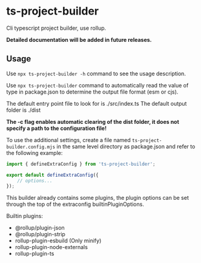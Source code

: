 # ts-project-builder

Cli typescript project builder, use rollup.

**Detailed documentation will be added in future releases.**

## Usage

Use `npx ts-project-builder -h` command to see the usage description.

Use `npx ts-project-builder` command to automatically read the value of type in package.json to determine the output file format (esm or cjs).

The default entry point file to look for is ./src/index.ts
The default output folder is ./dist

**The -c flag enables automatic clearing of the dist folder, it does not specify a path to the configuration file!**

To use the additional settings, create a file named `ts-project-builder.config.mjs` in the same level directory as package.json and refer to the following example:
```typescript
import { defineExtraConfig } from 'ts-project-builder';

export default defineExtraConfig({
	// options...
});
```

This builder already contains some plugins, the plugin options can be set through the top of the extraconfig builtinPluginOptions.

Builtin plugins:
- @rollup/plugin-json
- @rollup/plugin-strip
- rollup-plugin-esbuild (Only minify)
- rollup-plugin-node-externals
- rollup-plugin-ts
